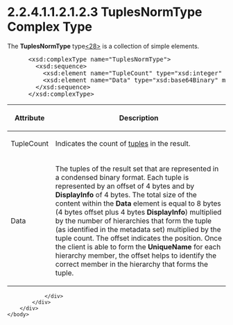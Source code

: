<html dir="LTR" xmlns:mshelp="http://msdn.microsoft.com/mshelp" xmlns:ddue="http://ddue.schemas.microsoft.com/authoring/2003/5" xmlns:xlink="http://www.w3.org/1999/xlink" xmlns:tool="http://www.microsoft.com/tooltip">
    <head>
        <meta http-equiv="Content-Type" content="text/html; CHARSET=utf-8"></meta>
        <meta name="save" content="history"></meta>
        <title>2.2.4.1.1.2.1.2.3 TuplesNormType Complex Type</title>
        <xml>
            <mshelp:toctitle title="2.2.4.1.1.2.1.2.3 TuplesNormType Complex Type"></mshelp:toctitle>
            <mshelp:rltitle title="[MS-SSAS]: TuplesNormType Complex Type"></mshelp:rltitle>
            <mshelp:keyword index="A" term="bc60074a-e7fe-40cd-8138-883f24951745"></mshelp:keyword>
            <mshelp:attr name="DCSext.ContentType" value="open specification"></mshelp:attr>
            <mshelp:attr name="AssetID" value="bc60074a-e7fe-40cd-8138-883f24951745"></mshelp:attr>
            <mshelp:attr name="TopicType" value="kbRef"></mshelp:attr>
            <mshelp:attr name="DCSext.Title" value="[MS-SSAS]: TuplesNormType Complex Type" />
        </xml>
    </head>
    <body>
        <div id="header">
            <h1 class="heading">2.2.4.1.1.2.1.2.3 TuplesNormType Complex Type</h1>
        </div>
        <div id="mainSection">
            <div id="mainBody">
                <div id="allHistory" class="saveHistory"></div>
                <div id="sectionSection0" class="section" name="collapseableSection">
                    

<p>The <b>TuplesNormType</b> type<a id="Appendix_A_Target_28"></a><a href="b9ac4859-2662-44ca-b131-9addd8b953dc.html#Appendix_A_28" aria-label="Product behavior note 28">&lt;28&gt;</a> is a
collection of simple elements.</p>

<dl>
<dd>
<div><pre> &lt;xsd:complexType name=&quot;TuplesNormType&quot;&gt;
   &lt;xsd:sequence&gt;
     &lt;xsd:element name=&quot;TupleCount&quot; type=&quot;xsd:integer&quot; minOccurs=&quot;1&quot; maxOccurs=&quot;1&quot; /&gt;
     &lt;xsd:element name=&quot;Data&quot; type=&quot;xsd:base64Binary&quot; minOccurs=&quot;1&quot; maxOccurs=&quot;1&quot; /&gt;
   &lt;/xsd:sequence&gt;
 &lt;/xsd:complexType&gt;
</pre></div>
</dd></dl>

<table>
 <thead>
  <tr>
   <th>
   <p>Attribute</p>
   </th>
   <th>
   <p>Description</p>
   </th>
  </tr>
 </thead>
 <tr>
  <td>
  <p>TupleCount</p>
  </td>
  <td>
  <p>Indicates the count of <a href="8676f5ce-62d4-4244-a326-634bfed4aba4.html#gt_e64f7e8a-c55b-47dc-9c6e-2afe5f13d448">tuples</a> in the result.</p>
  </td>
 </tr>
 <tr>
  <td>
  <p>Data</p>
  </td>
  <td>
  <p>The tuples of the result set that are represented in a
  condensed binary format. Each tuple is represented by an offset of 4 bytes
  and by <b>DisplayInfo</b> of 4 bytes. The total size of the content within
  the <b>Data</b> element is equal to 8 bytes (4 bytes offset plus 4 bytes <b>DisplayInfo</b>)
  multiplied by the number of hierarchies that form the tuple (as identified in
  the metadata set) multiplied by the tuple count. The offset indicates the
  position. Once the client is able to form the <b>UniqueName</b> for each
  hierarchy member, the offset helps to identify the correct member in the
  hierarchy that forms the tuple.</p>
  </td>
 </tr>
</table>

<p> </p>


                </div>
            </div>
        </div>
    </body>
</html>